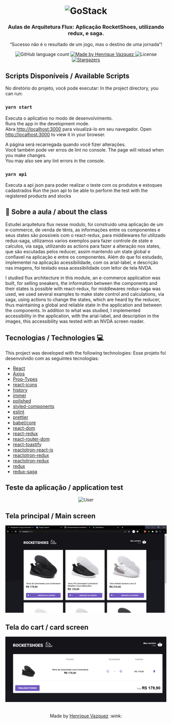 <h1 align="center">
    <img alt="GoStack" src="https://rocketseat-cdn.s3-sa-east-1.amazonaws.com/bootcamp-header.png" width="200px" />
</h1>

<h3 align="center">
  Aulas de Arquitetura Flux: Aplicação RocketShoes, utilizando redux, e saga.
</h3>

<p align="center">“Sucesso não é o resultado de um jogo, mas o destino de uma jornada”!</blockquote>

<p align="center">
  <img alt="GitHub language count" src="https://img.shields.io/github/languages/count/HenriqueVazquez/rocketShoes?color=%2304D361">

  <a href="https://www.linkedin.com/in/henrique-vazquez-11905ab6">
    <img alt="Made by Henrique Vazquez" src="https://img.shields.io/badge/made%20by-HenriqueVazquez-%2304D361">
  </a>

  <img alt="License" src="https://img.shields.io/badge/license-MIT-%2304D361">

  <a href="https://github.com/HenriqueVazquez/rocketShoes/stargazers">
    <img alt="Stargazers" src="https://img.shields.io/github/stars/HenriqueVazquez/rocketShoes?style=social">
  </a>
</p>


## Scripts Disponíveis / Available Scripts 

No diretório do projeto, você pode executar:
In the project directory, you can run:


### `yarn start`

Executa o aplicativo no modo de desenvolvimento.\
Runs the app in the development mode.\
Abra [http://localhost:3000](http://localhost:3000) para visualizá-lo em seu navegador.
Open [http://localhost:3000](http://localhost:3000) to view it in your browser.

A página será recarregada quando você fizer alterações.\
Você também pode ver erros de lint no console.
The page will reload when you make changes.\
You may also see any lint errors in the console.

### `yarn api`

Executa a api json para poder realizar o teste com os produtos e estoques cadastrados
Run the json api to be able to perform the test with the registered products and stocks


## :rocket: Sobre a aula / about the class

Estudei arquitetura flux nesse modulo, foi construido uma aplicação de um e-commerce, de venda de tênis, as informações entre os componentes e seus states são possiveis com o react-redux, para middlewares foi utilizado redux-saga, utilizamos varios exemplos para fazer controle de state e calculos, via saga, utilizando as actions para fazer a alteração nos states, que são escutadas pelos reducer, assim mantendo um state global e confiavel na aplicação e entre os componentes. Além do que foi estudado, implementei na aplicação acessibilidade, com os arial-label, e descrição nas imagens, foi testado essa acessibilidade com leitor de tela NVDA.

I studied flux architecture in this module, an e-commerce application was built, for selling sneakers, the information between the components and their states is possible with react-redux, for middlewares redux-saga was used, we used several examples to make state control and calculations, via saga, using actions to change the states, which are heard by the reducer, thus maintaining a global and reliable state in the application and between the components. In addition to what was studied, I implemented accessibility in the application, with the arial-label, and description in the images, this accessibility was tested with an NVDA screen reader.

 ## Tecnologias / Technologies 💻

This project was developed with the following technologies:
Esse projeto foi desenvolvido com as seguintes tecnologias:

- [React](https://pt-br.reactjs.org/)
- [Axios](https://axios-http.com/)
- [Prop-Types](https://github.com/facebook/prop-types)
- [react-icons](https://react-icons.github.io/react-icons/)
- [history](https://github.com/remix-run/history/tree/dev/docs)
- [immer](https://github.com/immerjs/immer)
- [polished](https://polished.js.org/)
- [styled-components](https://styled-components.com/)
- [eslint](https://eslint.org/)
- [prettier](https://eslint.org/)
- [babel/core](https://github.com/babel/babel)
- [react-dom](https://pt-br.reactjs.org/docs/react-dom.html)
- [react-redux](https://react-redux.js.org/)
- [react-router-dom](https://github.com/remix-run/react-router)
- [react-toastify](https://fkhadra.github.io/react-toastify/introduction)
- [reactotron-react-js](https://github.com/infinitered/reactotron)
- [reactotron-redux](https://github.com/infinitered/reactotron)
- [reactotron-redux](https://github.com/infinitered/reactotron/blob/master/docs/plugin-redux-saga.md)
- [redux](https://react-redux.js.org/)
- [redux-saga](https://redux-saga.js.org/)


## Teste da aplicação / application test
<div align="center">
<img alt="User" src="https://github.com/HenriqueVazquez/rocketShoes/blob/main/src/screenShot/TesteAplicacao.gif">
  </div>


## Tela principal / Main screen
<div align="center">
<img alt="Main" src="https://github.com/HenriqueVazquez/rocketShoes/blob/main/src/screenShot/Main.png">
</div>

## Tela do cart / card screen
<div align="center">
<img alt="Cart" src="https://github.com/HenriqueVazquez/rocketShoes/blob/main/src/screenShot/Cart.png">
  </div>
  
  
  
  <br>
  
  <p align="center">
Made by <a href="https://www.linkedin.com/in/henrique-vazquez-11905ab6" target="_blank"> Henrique Vazquez</a> :wink:
  </p>
